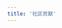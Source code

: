 ```yaml
---
title: '社区贡献'
---
```


<script lang="ts" setup>
import ContributionMap from "@/views/contribution/ContributionMap.vue";
import ContributionTab from "@/views/contribution/ContributionTab.vue";
import BannerLevel2 from '@/components/BannerLevel2.vue'

import banner from '@/assets/banner/banner-secondary.png';
import illustration from '@/assets/illustrations/contribution.png';
</script>

<div>
  <ClientOnly>
    <BannerLevel2
      :background-image="banner"
      title="社区贡献"
      :illustration="illustration" 
    />
  </ClientOnly>
  <ContributionTab />
  <ContributionMap />
</div>
